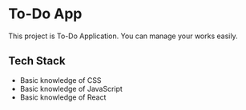 
# To-Do App

This project is To-Do Application. You can manage your works easily.


## Tech Stack

- Basic knowledge of CSS
- Basic knowledge of JavaScript
- Basic knowledge of React

